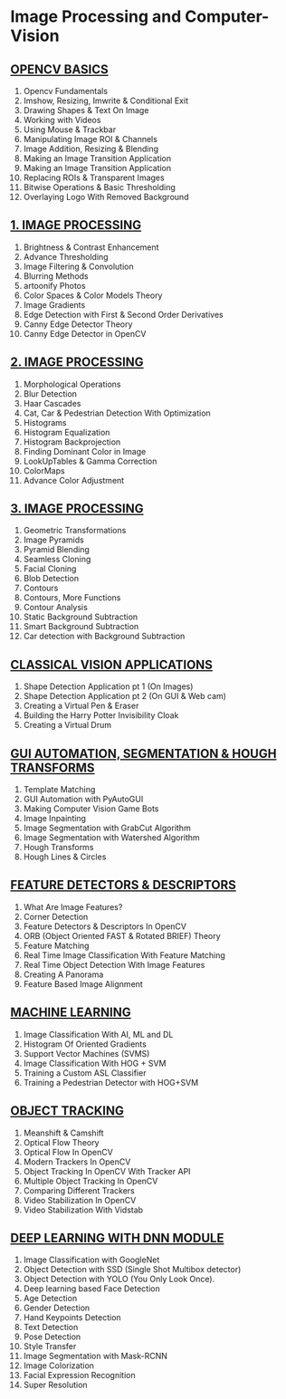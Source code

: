# **Image Processing and Computer-Vision**

## [OPENCV BASICS](https://github.com/shejz/Image-Processing-and-Computer-Vision/tree/main/OpenCV%20Basics)
1. Opencv Fundamentals
2. Imshow, Resizing, Imwrite & Conditional Exit
3. Drawing Shapes & Text On Image
4. Working with Videos
5. Using Mouse & Trackbar
6. Manipulating Image ROI & Channels
7. Image Addition, Resizing & Blending
8. Making an Image Transition Application
9. Making an Image Transition Application
10. Replacing ROIs & Transparent Images
11. Bitwise Operations & Basic Thresholding
12. Overlaying Logo With Removed Background

## [1. IMAGE PROCESSING](https://github.com/shejz/Image-Processing-and-Computer-Vision/tree/main/1.%20Image%20Processing)
1. Brightness & Contrast Enhancement
2. Advance Thresholding
3. Image Filtering & Convolution
4. Blurring Methods
5. artoonify Photos
6. Color Spaces & Color Models Theory
7. Image Gradients
8. Edge Detection with First & Second Order Derivatives
9. Canny Edge Detector Theory
10. Canny Edge Detector in OpenCV

## [2. IMAGE PROCESSING](https://github.com/shejz/Image-Processing-and-Computer-Vision/tree/main/2.%20Image%20Processing)
1. Morphological Operations
2. Blur Detection
3. Haar Cascades
4. Cat, Car & Pedestrian Detection With Optimization
5. Histograms
6. Histogram Equalization
7. Histogram Backprojection
8. Finding Dominant Color in Image
9. LookUpTables & Gamma Correction
10. ColorMaps
11. Advance Color Adjustment

## [3. IMAGE PROCESSING](https://github.com/shejz/Image-Processing-and-Computer-Vision/tree/main/3.%20Image%20Processing)
1. Geometric Transformations
2. Image Pyramids
3. Pyramid Blending
4. Seamless Cloning
5. Facial Cloning
6. Blob Detection
7. Contours
8. Contours, More Functions
9. Contour Analysis
10. Static Background Subtraction
11. Smart Background Subtraction
12. Car detection with Background Subtraction

## [CLASSICAL VISION APPLICATIONS](https://github.com/shejz/Image-Processing-and-Computer-Vision/tree/main/Classical%20Vision%20Application)
1. Shape Detection Application pt 1 (On Images)
2. Shape Detection Application pt 2 (On GUI & Web cam)
3. Creating a Virtual Pen & Eraser
4. Building the Harry Potter Invisibility Cloak
5. Creating a Virtual Drum

## [GUI AUTOMATION, SEGMENTATION & HOUGH TRANSFORMS](https://github.com/shejz/Image-Processing-and-Computer-Vision/tree/main/GUI%20Automation%2C%20Segmentation%20%26%20Hough%20Transforms)
1. Template Matching
2. GUI Automation with PyAutoGUI
3. Making Computer Vision Game Bots
4. Image Inpainting
5. Image Segmentation with GrabCut Algorithm
6. Image Segmentation with Watershed Algorithm
7. Hough Transforms
8. Hough Lines & Circles

## [FEATURE DETECTORS & DESCRIPTORS](https://github.com/shejz/Image-Processing-and-Computer-Vision/tree/main/Feature%20Detectors%20%26%20Descriptors)
1. What Are Image Features?
2. Corner Detection
3. Feature Detectors & Descriptors In OpenCV
4. ORB (Object Oriented FAST & Rotated BRIEF) Theory
5. Feature Matching
6. Real Time Image Classification With Feature Matching
7. Real Time Object Detection With Image Features
8. Creating A Panorama
9. Feature Based Image Alignment

## [MACHINE LEARNING](https://github.com/shejz/Image-Processing-and-Computer-Vision/tree/main/Machine%20Learning)
1. Image Classification With AI, ML and DL
2. Histogram Of Oriented Gradients
3. Support Vector Machines (SVMS)
4. Image Classification With HOG + SVM
5. Training a Custom ASL Classifier
6. Training a Pedestrian Detector with HOG+SVM

## [OBJECT TRACKING](https://github.com/shejz/Image-Processing-and-Computer-Vision/tree/main/Object%20Tracking)
1. Meanshift & Camshift
2. Optical Flow Theory
3. Optical Flow In OpenCV
4. Modern Trackers In OpenCV
5. Object Tracking In OpenCV With Tracker API
6. Multiple Object Tracking In OpenCV
7. Comparing Different Trackers
8. Video Stabilization In OpenCV
9. Video Stabilization With Vidstab

## [DEEP LEARNING WITH DNN MODULE](https://github.com/shejz/Image-Processing-and-Computer-Vision/tree/main/Deep%20Learning)
1. Image Classification with GoogleNet
2. Object Detection with SSD (Single Shot Multibox detector)
3. Object Detection with YOLO (You Only Look Once).
4. Deep learning based Face Detection
5. Age Detection
6. Gender Detection
7. Hand Keypoints Detection
8. Text Detection
9. Pose Detection
10. Style Transfer
11. Image Segmentation with Mask-RCNN
12. Image Colorization
13. Facial Expression Recognition
14. Super Resolution



